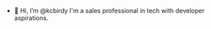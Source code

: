 - 👋 Hi, I’m @kcbirdy
  I'm a sales professional in tech with developer aspirations.

<!---
kcbirdy/kcbirdy is a ✨ special ✨ repository because its `README.md` (this file) appears on your GitHub profile.
You can click the Preview link to take a look at your changes.
--->
